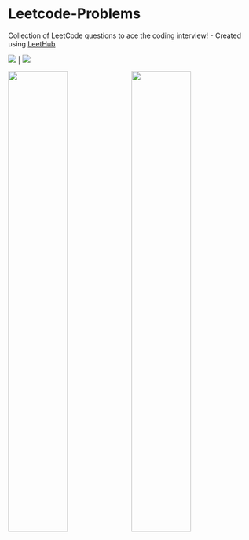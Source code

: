 # Leetcode-Problems
Collection of LeetCode questions to ace the coding interview! - Created using [LeetHub](https://github.com/QasimWani/LeetHub)


![](https://letsenhance.io/static/334225cab5be263aad8e3894809594ce/75c5a/MainAfter.jpg)  |  ![](https://letsenhance.io/static/334225cab5be263aad8e3894809594ce/75c5a/MainAfter.jpg)

<p float="left">
  <img src="https://letsenhance.io/static/334225cab5be263aad8e3894809594ce/75c5a/MainAfter.jpg" width="49%" />
  <img src="https://letsenhance.io/static/334225cab5be263aad8e3894809594ce/75c5a/MainAfter.jpg" width="49%" /> 
</p>
